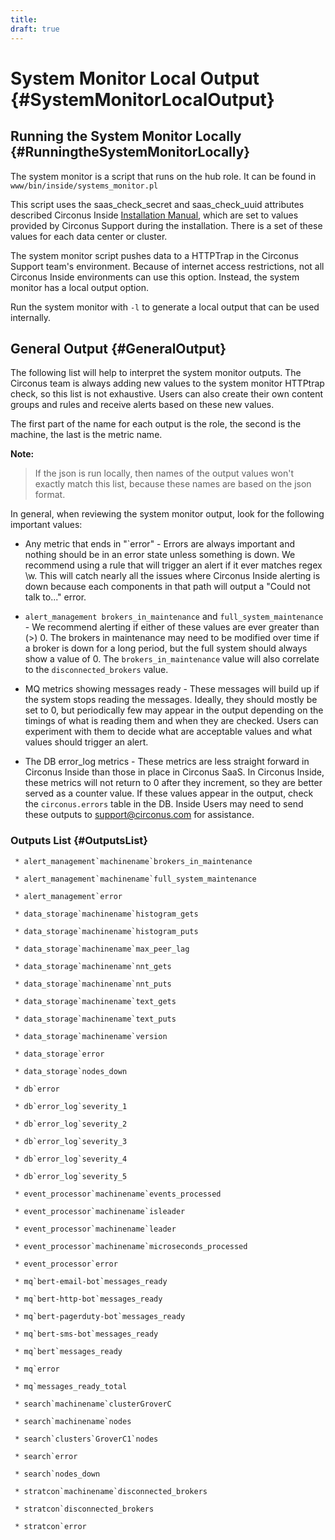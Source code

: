 ```yaml
---
title:
draft: true
---
```


# System Monitor Local Output {#SystemMonitorLocalOutput}


## Running the System Monitor Locally {#RunningtheSystemMonitorLocally}
The system monitor is a script that runs on the hub role. It can be found in `www/bin/inside/systems_monitor.pl`

This script uses the saas_check_secret and saas_check_uuid attributes described Circonus Inside [Installation Manual](https://login.circonus.com/resources/docs/inside/InstallGeneral.html#Top-LevelAttributes), which are set to values provided by Circonus Support during the installation. There is a set of these values for each data center or cluster.

The system monitor script pushes data to a HTTPTrap in the Circonus Support team's environment. Because of internet access restrictions, not all Circonus Inside environments can use this option. Instead, the system monitor has a local output option. 

Run the system monitor with `-l` to generate a local output that can be used internally.


## General Output {#GeneralOutput}
The following list will help to interpret the system monitor outputs. The Circonus team is always adding new values to the system monitor HTTPtrap check, so this list is not exhaustive. Users can also create their own content groups and rules and receive alerts based on these new values.

The first part of the name for each output is the role, the second is the machine, the last is the metric name.

**Note:**
> If the json is run locally, then names of the output values won't exactly match this list, because these names are based on the json format.

In general, when reviewing the system monitor output, look for the following important values:

 * Any metric that ends in "`error" - Errors are always important and nothing should be in an error state unless something is down.  We recommend using a rule that will trigger an alert if it ever matches regex \w. This will catch nearly all the issues where Circonus Inside alerting is down because each components in that path will output a "Could not talk to..." error.

 * `alert_management brokers_in_maintenance` and `full_system_maintenance` - We recommend alerting if either of these values are ever greater than (>) 0. The brokers in maintenance may need to be modified over time if a broker is down for a long period, but the full system should always show a value of 0. The `brokers_in_maintenance` value will also correlate to the `disconnected_brokers` value.

 * MQ metrics showing messages ready - These messages will build up if the system stops reading the messages. Ideally, they should mostly be set to 0, but periodically few may appear in the output depending on the timings of what is reading them and when they are checked. Users can experiment with them to decide what are acceptable values and what values should trigger an alert.

 * The DB error_log metrics - These metrics are less straight forward in Circonus Inside than those in place in Circonus SaaS. In Circonus Inside, these metrics will not return to 0 after they increment, so they are better served as a counter value. If these values appear in the output, check the `circonus.errors` table in the DB. Inside Users may need to send these outputs to support@circonus.com for assistance.


### Outputs List {#OutputsList}
```
 * alert_management`machinename`brokers_in_maintenance

 * alert_management`machinename`full_system_maintenance

 * alert_management`error

 * data_storage`machinename`histogram_gets

 * data_storage`machinename`histogram_puts

 * data_storage`machinename`max_peer_lag

 * data_storage`machinename`nnt_gets

 * data_storage`machinename`nnt_puts

 * data_storage`machinename`text_gets

 * data_storage`machinename`text_puts

 * data_storage`machinename`version

 * data_storage`error

 * data_storage`nodes_down

 * db`error

 * db`error_log`severity_1

 * db`error_log`severity_2

 * db`error_log`severity_3

 * db`error_log`severity_4

 * db`error_log`severity_5

 * event_processor`machinename`events_processed

 * event_processor`machinename`isleader

 * event_processor`machinename`leader

 * event_processor`machinename`microseconds_processed

 * event_processor`error

 * mq`bert-email-bot`messages_ready

 * mq`bert-http-bot`messages_ready

 * mq`bert-pagerduty-bot`messages_ready

 * mq`bert-sms-bot`messages_ready

 * mq`bert`messages_ready

 * mq`error

 * mq`messages_ready_total

 * search`machinename`clusterGroverC

 * search`machinename`nodes

 * search`clusters`GroverC1`nodes

 * search`error

 * search`nodes_down

 * stratcon`machinename`disconnected_brokers

 * stratcon`disconnected_brokers

 * stratcon`error
```
